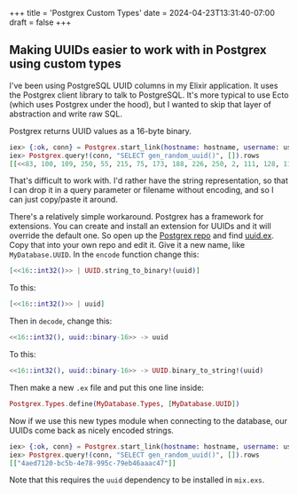 +++
title = 'Postgrex Custom Types'
date = 2024-04-23T13:31:40-07:00
draft = false
+++
## Making UUIDs easier to work with in Postgrex using custom types

I've been using PostgreSQL UUID columns in my Elixir application. It uses the
Postgrex client library to talk to PostgreSQL. It's more typical to use Ecto
(which uses Postgrex under the hood), but I wanted to skip that layer of
abstraction and write raw SQL.

Postgrex returns UUID values as a 16-byte binary.

```elixir
iex> {:ok, conn} = Postgrex.start_link(hostname: hostname, username: username, password: password, database: database)
iex> Postgrex.query!(conn, "SELECT gen_random_uuid()", []).rows
[[<<83, 100, 109, 250, 55, 215, 75, 173, 188, 226, 250, 2, 111, 128, 117, 42>>]]
```

That's difficult to work with. I'd rather have the string representation, so
that I can drop it in a query parameter or filename without encoding, and so
I can just copy/paste it around.

There's a relatively simple workaround. Postgrex has a framework for
extensions. You can create and install an extension for UUIDs and it will
override the default one. So open up the [Postgrex repo] and find
[uuid.ex]. Copy that into your own repo and edit it. Give it a new name, like
`MyDatabase.UUID`. In the `encode` function change this:

```elixir
[<<16::int32()>> | UUID.string_to_binary!(uuid)]
```

To this:
```elixir
[<<16::int32()>> | uuid]
```

Then in `decode`, change this:

```elixir
<<16::int32(), uuid::binary-16>> -> uuid
```

To this:

```elixir
<<16::int32(), uuid::binary-16>> -> UUID.binary_to_string!(uuid)
```

Then make a new `.ex` file and put this one line inside:

```elixir
Postgrex.Types.define(MyDatabase.Types, [MyDatabase.UUID])
```

Now if we use this new types module when connecting to the database, our UUIDs
come back as nicely encoded strings.

```elixir
iex> {:ok, conn} = Postgrex.start_link(hostname: hostname, username: username, password: password, database: database, types: MyDatabase.Types)
iex> Postgrex.query!(conn, "SELECT gen_random_uuid()", []).rows
[["4aed7120-bc5b-4e78-995c-79eb46aaac47"]]
```

Note that this requires the `uuid` dependency to be installed in `mix.exs`.

[Postgrex repo]: https://github.com/elixir-ecto/postgrex
[uuid.ex]: https://github.com/elixir-ecto/postgrex/blob/master/lib/postgrex/extensions/uuid.ex

